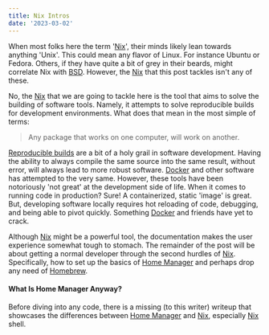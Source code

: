 ```yaml
---
title: Nix Intros
date: '2023-03-02'
---
```


When most folks here the term '[Nix][nix]',
their minds likely lean towards anything 'Unix'.
This could mean any flavor of Linux.
For instance Ubuntu or Fedora.
Others, if they have quite a bit of grey in their beards,
might correlate Nix with [BSD][bsd].
However, the [Nix][nix] that this post tackles isn't any of these.

No, the [Nix][nix] that we are going to tackle here is the
tool that aims to solve the building of software tools.
Namely, it attempts to solve reproducible builds for development environments.
What does that mean in the most simple of terms:

> Any package that works on one computer, will work on another.

[Reproducible builds][rbd] are a bit of a holy grail in software development.
Having the ability to always compile the same source into the same result,
without error, will always lead to more robust software.
[Docker][dck] and other software has attempted to the very same.
However, these tools have been notoriously 'not great' at the development side of life.
When it comes to running code in production?
Sure! A containerized, static 'image' is great.
But, developing software locally requires hot reloading of code,
debugging, and being able to pivot quickly.
Something [Docker][dck] and friends have yet to crack.

Although [Nix][nix] might be a powerful tool,
the documentation makes the user experience somewhat tough to stomach.
The remainder of the post will be about getting a normal developer
through the second hurdles of [Nix][nix].
Specifically, how to set up the basics of [Home Manager][hmm] and perhaps
drop any need of [Homebrew][hmb].

#### What Is Home Manager Anyway?

Before diving into any code,
there is a missing (to this writer) writeup that showcases the differences
between [Home Manager][hmm] and [Nix][nix],
especially [Nix][nix] shell.

[nix]: https://nixos.org/
[bsd]: https://docs.freebsd.org/en/articles/explaining-bsd/
[rbd]: https://reproducible-builds.org/
[dck]: https://www.docker.com/
[hmm]: https://nixos.wiki/wiki/Home_Manager
[hmb]: https://brew.sh/
